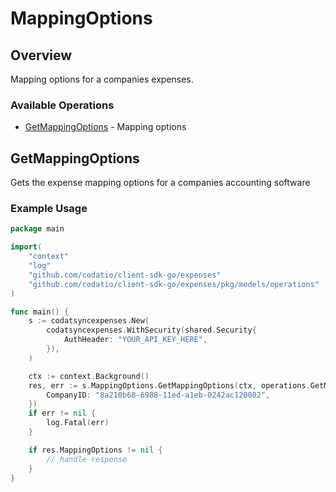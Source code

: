 # MappingOptions

## Overview

Mapping options for a companies expenses.

### Available Operations

* [GetMappingOptions](#getmappingoptions) - Mapping options

## GetMappingOptions

Gets the expense mapping options for a companies accounting software

### Example Usage

```go
package main

import(
	"context"
	"log"
	"github.com/codatio/client-sdk-go/expenses"
	"github.com/codatio/client-sdk-go/expenses/pkg/models/operations"
)

func main() {
    s := codatsyncexpenses.New(
        codatsyncexpenses.WithSecurity(shared.Security{
            AuthHeader: "YOUR_API_KEY_HERE",
        }),
    )

    ctx := context.Background()
    res, err := s.MappingOptions.GetMappingOptions(ctx, operations.GetMappingOptionsRequest{
        CompanyID: "8a210b68-6988-11ed-a1eb-0242ac120002",
    })
    if err != nil {
        log.Fatal(err)
    }

    if res.MappingOptions != nil {
        // handle response
    }
}
```
